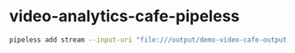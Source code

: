 # video-analytics-cafe-pipeless

```bash
pipeless add stream --input-uri "file:///output/demo-video-cafe-output.mp4" --output-uri "file:///output/demo-video-cafe-output.mp4" --frame-path "onnx-yolo"
```